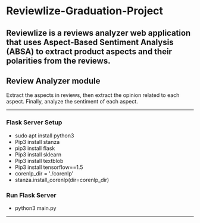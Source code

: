 # Reviewlize-Graduation-Project
Reviewlize is a reviews analyzer web application that uses Aspect-Based Sentiment Analysis (ABSA) to extract product aspects and their polarities from the reviews.
---
## Review Analyzer module 
Extract the aspects in reviews, then extract the opinion related to each aspect. Finally, analyze the sentiment of each aspect.

---
  ### Flask Server Setup
  - sudo apt install python3
  - Pip3 install stanza
  - pip3 install flask
  - Pip3 install sklearn
  - Pip3 install textblob
  - Pip3 install tensorflow==1.5
  - corenlp_dir = './corenlp'
  - stanza.install_corenlp(dir=corenlp_dir)

  ### Run Flask Server
  * python3 main.py
 ---


